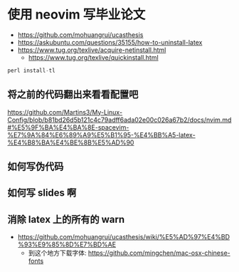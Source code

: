 # 使用 neovim 写毕业论文

- https://github.com/mohuangrui/ucasthesis
- https://askubuntu.com/questions/35155/how-to-uninstall-latex
- https://www.tug.org/texlive/acquire-netinstall.html
  - https://www.tug.org/texlive/quickinstall.html

```c
perl install-tl
```

## 将之前的代码翻出来看看配置吧
https://github.com/Martins3/My-Linux-Config/blob/b81bd26d5b121c4c79adff6ada02e00c026a67b2/docs/nvim.md#%E5%9F%BA%E4%BA%8E-spacevim-%E7%9A%84%E6%89%A9%E5%B1%95-%E4%BB%A5-latex-%E4%B8%BA%E4%BE%8B%E5%AD%90

## 如何写伪代码

## 如何写 slides 啊

## 消除 latex 上的所有的 warn
- https://github.com/mohuangrui/ucasthesis/wiki/%E5%AD%97%E4%BD%93%E9%85%8D%E7%BD%AE
  - 到这个地方下载字体: https://github.com/mingchen/mac-osx-chinese-fonts

